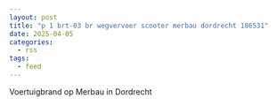 ```yaml
---
layout: post
title: "p 1 brt-03 br wegvervoer scooter merbau dordrecht 186531"
date: 2025-04-05
categories: 
  - rss
tags: 
  - feed
---
```


Voertuigbrand op Merbau in Dordrecht
